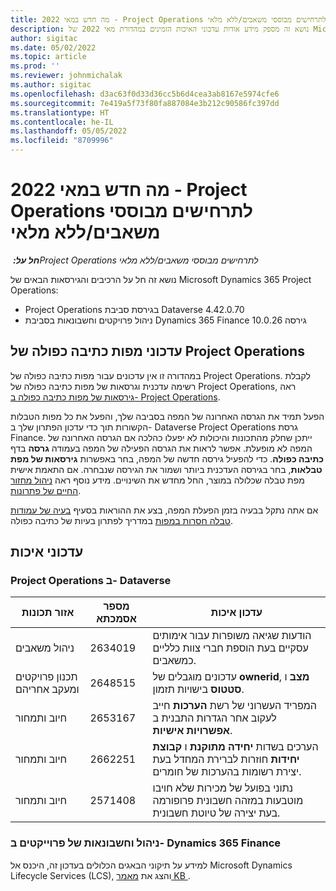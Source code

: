 ```yaml
---
title: מה חדש במאי 2022 - Project Operations לתרחישים מבוססי משאבים/ללא מלאי
description: נושא זה מספק מידע אודות עדכוני האיכות הזמינים במהדורת מאי 2022 של Microsoft Dynamics 365 Project Operations עבור תרחישים מבוססי-משאב/לא במלאי.
author: sigitac
ms.date: 05/02/2022
ms.topic: article
ms.prod: ''
ms.reviewer: johnmichalak
ms.author: sigitac
ms.openlocfilehash: d3ac63f0d33d36cc5b6d4cea3ab8167e5974cfe6
ms.sourcegitcommit: 7e419a5f73f80fa887084e3b212c90586fc397dd
ms.translationtype: HT
ms.contentlocale: he-IL
ms.lasthandoff: 05/05/2022
ms.locfileid: "8709996"
---
```

# <a name="whats-new-may-2022---project-operations-for-resourcenon-stocked-based-scenarios"></a>מה חדש במאי 2022 - Project Operations לתרחישים מבוססי משאבים/ללא מלאי

_**חל על:** ‏Project Operations לתרחישים מבוססי משאבים/ללא מלאי_

נושא זה חל על הרכיבים והגירסאות הבאים של Microsoft Dynamics 365 Project Operations:

- Project Operations בגירסת סביבת Dataverse 4.42.0.70
- ניהול פרויקטים וחשבונאות בסביבת Dynamics 365 Finance גירסה 10.0.26

## <a name="project-operations-dual-write-maps-updates"></a>עדכוני מפות כתיבה כפולה של Project Operations

במהדורה זו אין עדכונים עבור מפות כתיבה כפולה של Project Operations. לקבלת רשימה עדכנית וגרסאות של מפות כתיבה כפולה של Project Operations, ראה [גירסאות של מפות כתיבה כפולה ב- Project Operations](../environment/resource-dual-write-maps.md).

הפעל תמיד את הגרסה האחרונה של המפה בסביבה שלך, והפעל את כל מפות הטבלות הקשורות תוך כדי עדכון הפתרון שלך ב- Dataverse Project Operations גרסת Finance. ייתכן שחלק מהתכונות והיכולות לא יפעלו כהלכה אם הגרסה האחרונה של המפה לא מופעלת. אפשר לראות את הגרסה הפעילה של המפה בעמודה **גרסה** בדף **כתיבה כפולה**. כדי להפעיל גירסה חדשה של המפה, בחר באפשרות **גירסאות של מפת טבלאות**, בחר בגירסה העדכנית ביותר ושמור את הגירסה שנבחרה. אם התאמת אישית מפת טבלה שכלולה במוצר, החל מחדש את השינויים. מידע נוסף ראה [ניהול מחזור החיים של פתרונות](/dynamics365/fin-ops-core/dev-itpro/data-entities/dual-write/app-lifecycle-management).

אם אתה נתקל בבעיה בזמן הפעלת המפה, בצע את ההוראות בסעיף [בעיה של עמודות טבלה חסרות במפות](/dynamics365/fin-ops-core/dev-itpro/data-entities/dual-write/dual-write-troubleshooting-finops-upgrades#missing-table-columns-issue-on-maps) במדריך לפתרון בעיות של כתיבה כפולה.

## <a name="quality-updates"></a>עדכוני איכות
### <a name="project-operations-on-dataverse"></a>Project Operations ב- Dataverse

| אזור תכונות | מספר אסמכתא | עדכון איכות |
| --- | --- | --- |
| ניהול משאבים | 2634019 | הודעות שגיאה משופרות עבור אימותים עסקיים בעת הוספת חברי צוות כלליים כמשאבים. |
| ‏‫תכנון פרויקטים ומעקב אחריהם | 2648515 | עדכונים מוגבלים של **ownerid**, **מצב** ו **סטטוס** בישויות תזמון. |
| חיוב ותמחור | 2653167 | המפריד העשרוני של רשת **הערכות** חייב לעקוב אחר הגדרות התבנית ב **אפשרויות אישיות**. |
| חיוב ותמחור| 2662251 | הערכים בשדות **יחידה מתוקנת** ו **קבוצת יחידות** חוזרות לברירת המחדל בעת יצירת רשומות בהערכות של חומרים. |
| חיוב ותמחור| 2571408 | נתוני בפועל של מכירות שלא חויבו מוטבעות במזהה חשבונית פרופורמה בעת יצירה של טיוטת חשבונית. |

### <a name="project-management-and-accounting-in-dynamics-365-finance"></a>ניהול וחשבונאות של פרוייקטים ב- Dynamics 365 Finance

למידע על תיקוני הבאגים הכלולים בעדכון זה, היכנס אל Microsoft Dynamics Lifecycle Services‏ (LCS), והצג את [מאמר KB ](https://fix.lcs.dynamics.com/Issue/Details?bugId=662864).

